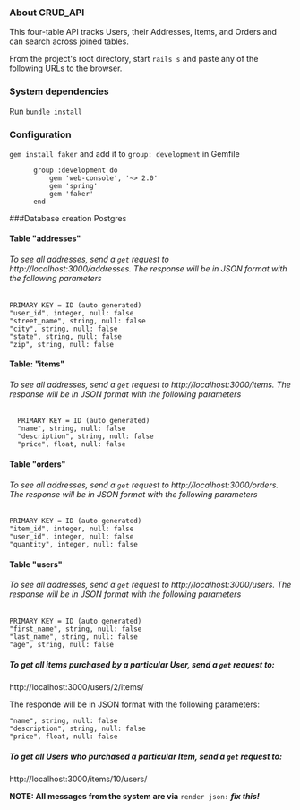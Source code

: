 ### About CRUD_API
This four-table API tracks Users, their Addresses, Items, and Orders and can search across joined tables.

From the project's root directory, start `rails s` and paste any of the following URLs to the browser.

### System dependencies
Run `bundle install`
### Configuration
`gem install faker` and add it to `group: development` in Gemfile

          group :development do
              gem 'web-console', '~> 2.0'
              gem 'spring'
              gem 'faker'
          end

###Database creation
Postgres
#### Table "addresses"
###### To see all addresses, send a `get` request to http://localhost:3000/addresses. The response will be in JSON format with the following parameters
    PRIMARY KEY = ID (auto generated)
    "user_id", integer, null: false
    "street_name", string, null: false
    "city", string, null: false
    "state", string, null: false
    "zip", string, null: false

#### Table: "items"
###### To see all addresses, send a `get` request to http://localhost:3000/items. The response will be in JSON format with the following parameters
      PRIMARY KEY = ID (auto generated)
      "name", string, null: false
      "description", string, null: false
      "price", float, null: false

#### Table "orders"
###### To see all addresses, send a `get` request to http://localhost:3000/orders. The response will be in JSON format with the following parameters
    PRIMARY KEY = ID (auto generated)
    "item_id", integer, null: false
    "user_id", integer, null: false
    "quantity", integer, null: false

#### Table "users"
###### To see all addresses, send a `get` request to http://localhost:3000/users. The response will be in JSON format with the following parameters
    PRIMARY KEY = ID (auto generated)
    "first_name", string, null: false
    "last_name", string, null: false
    "age", string, null: false

##### To get all items purchased by a particular User, send a `get` request to:
http://localhost:3000/users/2/items/

The responde will be in JSON format with the following parameters:

    "name", string, null: false
    "description", string, null: false
    "price", float, null: false

##### To get all Users who purchased a particular Item, send a `get` request to:
http://localhost:3000/items/10/users/

**NOTE: All messages from the system are via** `render json:` ***fix this!***
